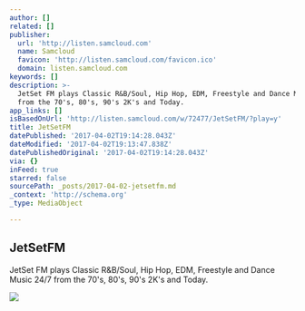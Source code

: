```yaml
---
author: []
related: []
publisher:
  url: 'http://listen.samcloud.com'
  name: Samcloud
  favicon: 'http://listen.samcloud.com/favicon.ico'
  domain: listen.samcloud.com
keywords: []
description: >-
  JetSet FM plays Classic R&B/Soul, Hip Hop, EDM, Freestyle and Dance Music 24/7
  from the 70's, 80's, 90's 2K's and Today.
app_links: []
isBasedOnUrl: 'http://listen.samcloud.com/w/72477/JetSetFM/?play=y'
title: JetSetFM
datePublished: '2017-04-02T19:14:28.043Z'
dateModified: '2017-04-02T19:13:47.838Z'
datePublishedOriginal: '2017-04-02T19:14:28.043Z'
via: {}
inFeed: true
starred: false
sourcePath: _posts/2017-04-02-jetsetfm.md
_context: 'http://schema.org'
_type: MediaObject

---
```

<article style=""><h1>JetSetFM</h1><p>JetSet FM plays Classic R&amp;B/Soul, Hip Hop, EDM, Freestyle and Dance Music 24/7 from the 70's, 80's, 90's 2K's and Today.</p><img src="http://prosamcloudcore.blob.core.windows.net/stationlogos/72477-JETSETFMNE.png" /></article>